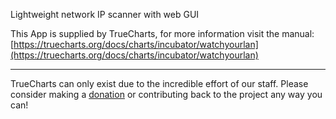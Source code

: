 Lightweight network IP scanner with web GUI

This App is supplied by TrueCharts, for more information visit the manual: [https://truecharts.org/docs/charts/incubator/watchyourlan](https://truecharts.org/docs/charts/incubator/watchyourlan)

---

TrueCharts can only exist due to the incredible effort of our staff.
Please consider making a [donation](https://truecharts.org/docs/about/sponsor) or contributing back to the project any way you can!
